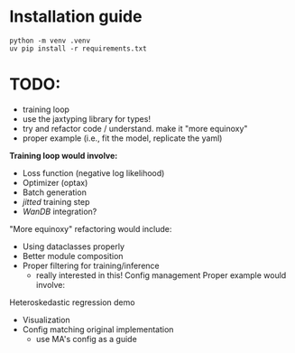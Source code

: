# Installation guide
```
python -m venv .venv
uv pip install -r requirements.txt
```
# TODO: 

- training loop 
- use the jaxtyping library for types!
- try and refactor code / understand. make it "more equinoxy"
- proper example (i.e., fit the model, replicate the yaml)

**Training loop would involve:**

- Loss function (negative log likelihood)
- Optimizer (optax)
- Batch generation
- *jitted* training step
- *WanDB* integration?

"More equinoxy" refactoring would include:
- Using dataclasses properly
- Better module composition
- Proper filtering for training/inference
  - really interested in this! 
Config management
Proper example would involve:

Heteroskedastic regression demo
- Visualization
- Config matching original implementation
  - use MA's config as a guide
